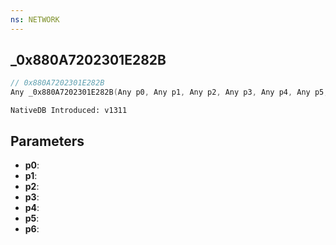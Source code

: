 ```yaml
---
ns: NETWORK
---
```

## _0x880A7202301E282B

```c
// 0x880A7202301E282B
Any _0x880A7202301E282B(Any p0, Any p1, Any p2, Any p3, Any p4, Any p5, Any p6);
```

```
NativeDB Introduced: v1311
```

## Parameters
* **p0**:
* **p1**:
* **p2**:
* **p3**:
* **p4**:
* **p5**:
* **p6**:
